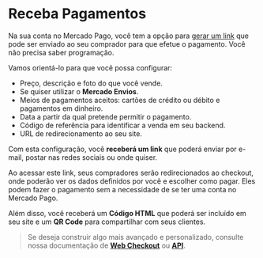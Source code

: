 # Receba Pagamentos

Na sua conta no Mercado Pago, você tem a opção para [gerar um link](https://www.mercadopago.com.ar/tools/create) que pode ser enviado ao seu comprador para que efetue o pagamento. Você não precisa saber programação.

Vamos orientá-lo para que você possa configurar:
-	Preço, descrição e foto do que você vende.
-	Se quiser utilizar o **Mercado Envios**.
-	Meios de pagamentos aceitos: cartões de crédito ou débito e pagamentos em dinheiro.
-	Data a partir da qual pretende permitir o pagamento.
-	Código de referência para identificar a venda em seu backend.
-	URL de redirecionamento ao seu site.

Com esta configuração, você **receberá um link** que poderá enviar por e-mail, postar nas redes sociais ou onde quiser.

Ao acessar este link, seus compradores serão redirecionados ao checkout, onde poderão ver os dados definidos por você e escolher como pagar. Eles podem fazer o pagamento sem a necessidade de se ter uma conta no Mercado Pago.

Além disso, você receberá um **Código HTML** que poderá ser incluído em seu site e um **QR Code** para compartilhar com seus clientes.

>Se deseja construir algo mais avançado e personalizado, consulte nossa documentação de **[Web Checkout](/guides/payments/web-checkout/introduction.pt.md)** ou **[API](/guides/payments/api/introduction.pt.md)**.
